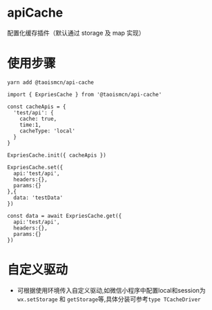# apiCache

配置化缓存插件（默认通过 storage 及 map 实现）

# 使用步骤

```
yarn add @taoismcn/api-cache

import { ExpriesCache } from '@taoismcn/api-cache'

const cacheApis = {
  'test/api': {
    cache: true,
    time:1,
    cacheType: 'local'
  }
}

ExpriesCache.init({ cacheApis })

ExpriesCache.set({
  api:'test/api',
  headers:{},
  params:{}
},{
  data: 'testData'
})

const data = await ExpriesCache.get({
  api:'test/api',
  headers:{},
  params:{}
})

```

# 自定义驱动
- 可根据使用环境传入自定义驱动,如微信小程序中配置local和session为 `wx.setStorage` 和 `getStorage`等,具体分装可参考`type TCacheDriver`